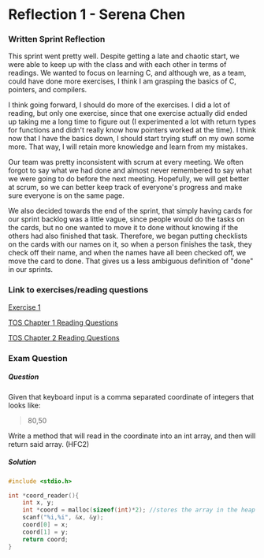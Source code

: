 # Reflection 1 - Serena Chen

### Written Sprint Reflection

This sprint went pretty well. Despite getting a late and chaotic start, we were
able to keep up with the class and with each other in terms of readings. We
wanted to focus on learning C, and although we, as a team, could have done more
exercises, I think I am grasping the basics of C, pointers, and compilers.

I think going forward, I should do more of the exercises. I did a lot of
reading, but only one exercise, since that one exercise actually did ended up
taking me a long time to figure out (I experimented a lot with return types for
functions and didn't really know how pointers worked at the time). I think now
that I have the basics down, I should start trying stuff on my own some more.
That way, I will retain more knowledge and learn from my mistakes.

Our team was pretty inconsistent with scrum at every meeting. We often forgot
to say what we had done and almost never remembered to say what we were going to
do before the next meeting. Hopefully, we will get better at scrum, so we can
better keep track of everyone's progress and make sure everyone is on the same
page.

We also decided towards the end of the sprint, that simply having cards for
our sprint backlog was a little vague, since people would do the tasks on the
cards, but no one wanted to move it to done without knowing if the others had
also finished that task. Therefore, we began putting checklists on the cards
with our names on it, so when a person finishes the task, they check off their
name, and when the names have all been checked off, we move the card to done.
That gives us a less ambiguous definition of "done" in our sprints.

### Link to exercises/reading questions

[Exercise 1](https://github.com/poosomooso/ExercisesInC/tree/master/exercises/ex01)

[TOS Chapter 1 Reading Questions](https://github.com/poosomooso/ExercisesInC/blob/master/reading_questions/thinkos.md#chapter-1)

[TOS Chapter 2 Reading Questions](https://github.com/poosomooso/ExercisesInC/blob/master/reading_questions/thinkos.md#chapter-2)

### Exam Question

##### Question

Given that keyboard input is a comma separated coordinate of integers that looks
like:

> 80,50

Write a method that will read in the coordinate into an int array, and then
will return said array. (HFC2)

##### Solution

```C
#include <stdio.h>

int *coord_reader(){
    int x, y;
    int *coord = malloc(sizeof(int)*2); //stores the array in the heap
    scanf("%i,%i", &x, &y);
    coord[0] = x;
    coord[1] = y;
    return coord;
}
```
